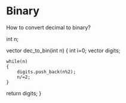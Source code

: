# Binary

How to convert decimal to binary?

int n;

vector <int> dec_to_bin(int n)
{
    int i=0;
    vector <int> digits;

    while(n)
    {
        digits.push_back(n%2);
        n/=2;
    }
return digits;
}

